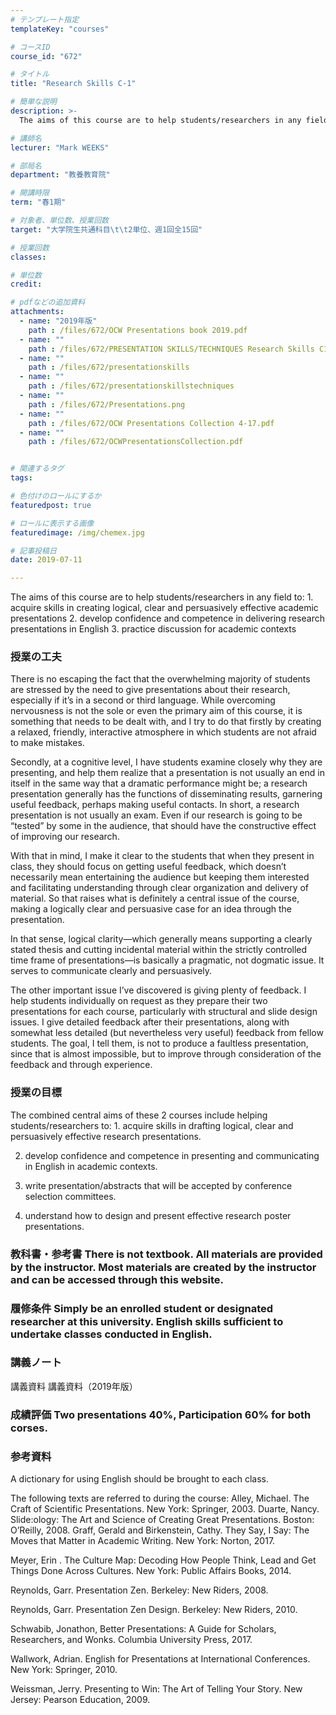 ```yaml
---
# テンプレート指定
templateKey: "courses"

# コースID
course_id: "672"

# タイトル
title: "Research Skills C-1"

# 簡単な説明
description: >-
  The aims of this course are to help students/researchers in any field to: 1. acquire skills in creat...

# 講師名
lecturer: "Mark WEEKS"

# 部局名
department: "教養教育院"

# 開講時限
term: "春1期"

# 対象者、単位数、授業回数
target: "大学院生共通科目\t\t2単位、週1回全15回"

# 授業回数
classes: 

# 単位数
credit: 

# pdfなどの追加資料
attachments: 
  - name: "2019年版" 
    path : /files/672/OCW Presentations book 2019.pdf
  - name: "" 
    path : /files/672/PRESENTATION SKILLS/TECHNIQUES Research Skills C1 & C2 Combined Course Materials
  - name: "" 
    path : /files/672/presentationskills
  - name: "" 
    path : /files/672/presentationskillstechniques
  - name: "" 
    path : /files/672/Presentations.png
  - name: "" 
    path : /files/672/OCW Presentations Collection 4-17.pdf
  - name: "" 
    path : /files/672/OCWPresentationsCollection.pdf


# 関連するタグ
tags:

# 色付けのロールにするか
featuredpost: true

# ロールに表示する画像
featuredimage: /img/chemex.jpg

# 記事投稿日
date: 2019-07-11

---
```

The aims of this course are to help students/researchers in any field to: 1. acquire skills in creating logical, clear and persuasively effective academic presentations 2. develop confidence and competence in delivering research presentations in English 3. practice discussion for academic contexts
### 授業の工夫 

There is no escaping the fact that the overwhelming majority of students are stressed by the need to give presentations about their research, especially if it’s in a second or third language. While overcoming nervousness is not the sole or even the primary aim of this course, it is something that needs to be dealt with, and I try to do that firstly by creating a relaxed, friendly, interactive atmosphere in which students are not afraid to make mistakes.

Secondly, at a cognitive level, I have students examine closely why they are presenting, and help them realize that a presentation is not usually an end in itself in the same way that a dramatic performance might be; a research presentation generally has the functions of disseminating results, garnering useful feedback, perhaps making useful contacts. In short, a research presentation is not usually an exam. Even if our research is going to be “tested” by some in the audience, that should have the constructive effect of improving our research. 

With that in mind, I make it clear to the students that when they present in class, they should focus on getting useful feedback, which doesn’t necessarily mean entertaining the audience but keeping them interested and facilitating understanding through clear organization and delivery of material. So that raises what is definitely a central issue of the course, making a logically clear and persuasive case for an idea through the presentation.

In that sense, logical clarity—which generally means supporting a clearly stated thesis and cutting incidental material within the strictly controlled time frame of presentations—is basically a pragmatic, not dogmatic issue. It serves to communicate clearly and persuasively.

The other important issue I’ve discovered is giving plenty of feedback. I help students individually on request as they prepare their two presentations for each course, particularly with structural and slide design issues. I give detailed feedback after their presentations, along with somewhat less detailed (but nevertheless very useful) feedback from fellow students. The goal, I tell them, is not to produce a faultless presentation, since that is almost impossible, but to improve through consideration of the feedback and through experience.

### 授業の目標 

The combined central aims of these 2 courses include helping students/researchers to: 1. acquire skills in drafting logical, clear and persuasively effective research presentations.


  
2. develop confidence and competence in presenting and communicating in English in academic contexts.
  
3. write presentation/abstracts that will be accepted by conference selection committees.
  
4. understand how to design and present effective research poster presentations.

  


### 教科書・参考書 There is not textbook. All materials are provided by the instructor. Most materials are created by the instructor and can be accessed through this website. 

### 履修条件  Simply be an enrolled student or designated researcher at this university. English skills sufficient to undertake classes conducted in English.

### 講義ノート 

講義資料 講義資料（2019年版）

### 成績評価 Two presentations 40%, Participation 60% for both corses.
### 参考資料 

A dictionary for using English should be brought to each class. 
  
The following texts are referred to during the course: Alley, Michael. The Craft of Scientific Presentations. New York: Springer, 2003. Duarte, Nancy. Slide:ology: The Art and Science of Creating Great Presentations. Boston: O’Reilly, 2008. Graff, Gerald and Birkenstein, Cathy. They Say, I Say: The Moves that Matter in Academic Writing. New York: Norton, 2017.



  
Meyer, Erin . The Culture Map: Decoding How People Think, Lead and Get Things Done Across Cultures. New York: Public Affairs Books, 2014.

  
Reynolds, Garr. Presentation Zen. Berkeley: New Riders, 2008.

  
Reynolds, Garr. Presentation Zen Design. Berkeley: New Riders, 2010.

  
Schwabib, Jonathon, Better Presentations: A Guide for Scholars, Researchers, and Wonks. Columbia University Press, 2017.

  
Wallwork, Adrian. English for Presentations at International Conferences. New York: Springer, 2010.

  
Weissman, Jerry. Presenting to Win: The Art of Telling Your Story. New Jersey: Pearson Education, 2009.